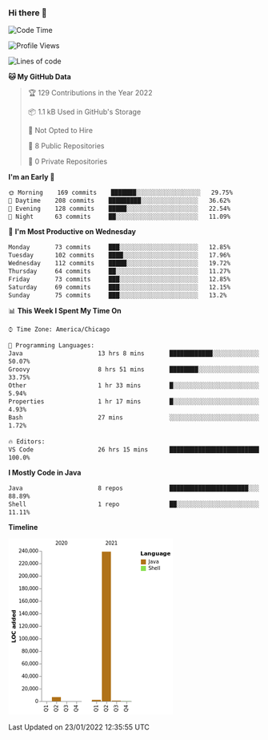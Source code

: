 ### Hi there 👋


<!--START_SECTION:waka-->
![Code Time](http://img.shields.io/badge/Code%20Time-1%2C996%20hrs%2017%20mins-blue)

![Profile Views](http://img.shields.io/badge/Profile%20Views-0-blue)

![Lines of code](https://img.shields.io/badge/From%20Hello%20World%20I%27ve%20Written-249%20Thousand%20lines%20of%20code-blue)

**🐱 My GitHub Data** 

> 🏆 129 Contributions in the Year 2022
 > 
> 📦 1.1 kB Used in GitHub's Storage 
 > 
> 🚫 Not Opted to Hire
 > 
> 📜 8 Public Repositories 
 > 
> 🔑 0 Private Repositories  
 > 
**I'm an Early 🐤** 

```text
🌞 Morning    169 commits    ███████░░░░░░░░░░░░░░░░░░   29.75% 
🌆 Daytime    208 commits    █████████░░░░░░░░░░░░░░░░   36.62% 
🌃 Evening    128 commits    █████░░░░░░░░░░░░░░░░░░░░   22.54% 
🌙 Night      63 commits     ██░░░░░░░░░░░░░░░░░░░░░░░   11.09%

```
📅 **I'm Most Productive on Wednesday** 

```text
Monday       73 commits     ███░░░░░░░░░░░░░░░░░░░░░░   12.85% 
Tuesday      102 commits    ████░░░░░░░░░░░░░░░░░░░░░   17.96% 
Wednesday    112 commits    █████░░░░░░░░░░░░░░░░░░░░   19.72% 
Thursday     64 commits     ██░░░░░░░░░░░░░░░░░░░░░░░   11.27% 
Friday       73 commits     ███░░░░░░░░░░░░░░░░░░░░░░   12.85% 
Saturday     69 commits     ███░░░░░░░░░░░░░░░░░░░░░░   12.15% 
Sunday       75 commits     ███░░░░░░░░░░░░░░░░░░░░░░   13.2%

```


📊 **This Week I Spent My Time On** 

```text
⌚︎ Time Zone: America/Chicago

💬 Programming Languages: 
Java                     13 hrs 8 mins       ████████████░░░░░░░░░░░░░   50.07% 
Groovy                   8 hrs 51 mins       ████████░░░░░░░░░░░░░░░░░   33.75% 
Other                    1 hr 33 mins        █░░░░░░░░░░░░░░░░░░░░░░░░   5.94% 
Properties               1 hr 17 mins        █░░░░░░░░░░░░░░░░░░░░░░░░   4.93% 
Bash                     27 mins             ░░░░░░░░░░░░░░░░░░░░░░░░░   1.72%

🔥 Editors: 
VS Code                  26 hrs 15 mins      █████████████████████████   100.0%

```

**I Mostly Code in Java** 

```text
Java                     8 repos             ██████████████████████░░░   88.89% 
Shell                    1 repo              ██░░░░░░░░░░░░░░░░░░░░░░░   11.11%

```


**Timeline**

![Chart not found](https://raw.githubusercontent.com/powercasgamer/powercasgamer/master/charts/bar_graph.png) 


 Last Updated on 23/01/2022 12:35:55 UTC
<!--END_SECTION:waka-->

